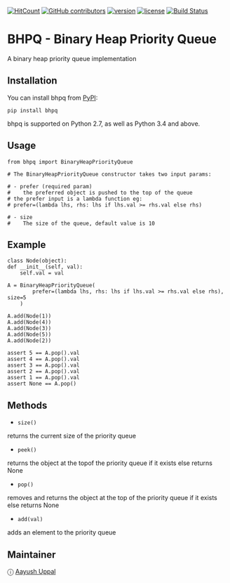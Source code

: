 [![HitCount](http://hits.dwyl.io/aayushuppal/bhpq.svg)](http://hits.dwyl.io/aayushuppal/bhpq)
[![GitHub contributors](https://img.shields.io/github/contributors/aayushuppal/bhpq.svg)](https://github.com/aayushuppal/bhpq/graphs/contributors)
[![version](https://img.shields.io/pypi/v/bhpq.svg)](https://pypi.python.org/pypi/bhpq)
[![license](https://img.shields.io/pypi/l/bhpq.svg)](https://pypi.python.org/pypi/bhpq)
[![Build Status](https://travis-ci.org/aayushuppal/bhpq.svg?branch=master)](https://travis-ci.org/aayushuppal/bhpq)

# BHPQ - Binary Heap Priority Queue

A binary heap priority queue implementation

## Installation

You can install bhpq from [PyPI](https://pypi.org/project/bhpq):

    pip install bhpq

bhpq is supported on Python 2.7, as well as Python 3.4 and above.

## Usage

    from bhpq import BinaryHeapPriorityQueue
    
    # The BinaryHeapPriorityQueue constructor takes two input params:
    
    # - prefer (required param)
    #    the preferred object is pushed to the top of the queue
    # the prefer input is a lambda function eg:
    # prefer=(lambda lhs, rhs: lhs if lhs.val >= rhs.val else rhs)
        
    # - size
    #    The size of the queue, default value is 10

## Example

    class Node(object):
    def __init__(self, val):
        self.val = val

    A = BinaryHeapPriorityQueue(
            prefer=(lambda lhs, rhs: lhs if lhs.val >= rhs.val else rhs), size=5
        )

    A.add(Node(1))
    A.add(Node(4))
    A.add(Node(3))
    A.add(Node(5))
    A.add(Node(2))

    assert 5 == A.pop().val
    assert 4 == A.pop().val
    assert 3 == A.pop().val
    assert 2 == A.pop().val
    assert 1 == A.pop().val
    assert None == A.pop()

## Methods

- `size()`

returns the current size of the priority queue

- `peek()`

returns the object at the topof the priority queue if it exists else returns None

- `pop()`

removes and returns the object at the top of the priority queue if it exists else returns None

- `add(val)`

adds an element to the priority queue

## Maintainer

ⓘ [Aayush Uppal](https://aayushuppal.github.io)
